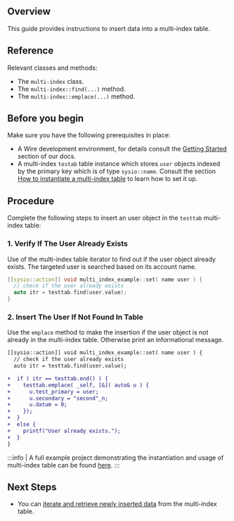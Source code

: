 <!-- ---
title: How to insert data into a multi-index table
--- -->

## Overview

This guide provides instructions to insert data into a multi-index table.

## Reference

Relevant classes and methods:

* The `multi-index` class.
* The `multi-index::find(...)` method.
* The `multi-index::emplace(...)` method.

## Before you begin

Make sure you have the following prerequisites in place:

* A Wire development environment, for details consult the [Getting Started](https://docs.wire.network/docs/getting-started/getting-started-intro) section of our docs.
* A multi-index `testab` table instance which stores `user` objects indexed by the primary key which is of type `sysio::name`. Consult the section [How to instantiate a multi-index table](./how-to-instantiate-a-multi-index-table.md) to learn how to set it up.

## Procedure

Complete the following steps to insert an user object in the `testtab` multi-index table:

### 1. Verify If The User Already Exists

Use of the multi-index table iterator to find out if the user object already exists. The targeted user is searched based on its account name.

```cpp
[[sysio::action]] void multi_index_example::set( name user ) {
  // check if the user already exists
  auto itr = testtab.find(user.value);
}
```

### 2. Insert The User If Not Found In Table

Use the `emplace` method to make the insertion if the user object is not already in the multi-index table. Otherwise print an informational message.

```diff
[[sysio::action]] void multi_index_example::set( name user ) {
  // check if the user already exists
  auto itr = testtab.find(user.value);

+  if ( itr == testtab.end() ) {
+    testtab.emplace( _self, [&]( auto& u ) {
+      u.test_primary = user;
+      u.secondary = "second"_n;
+      u.datum = 0;
+    });
+  }
+  else {
+    printf("User already exists.");
+  }
}
```

:::info
| A full example project demonstrating the instantiation and usage of multi-index table can be found [here](https://github.com/Wire-Network/cdt/blob/main/examples/multi_index_example).
:::

## Next Steps

* You can [iterate and retrieve newly inserted data](./how-to-iterate-and-retrieve-a-multi_index-table) from the multi-index table.
